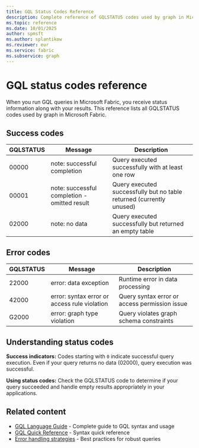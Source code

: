 ```yaml
---
title: GQL Status Codes Reference
description: Complete reference of GQLSTATUS codes used by graph in Microsoft Fabric
ms.topic: reference
ms.date: 10/01/2025
author: spmsft
ms.author: splantikow
ms.reviewer: eur
ms.service: fabric
ms.subservice: graph
---
```


# GQL status codes reference

When you run GQL queries in Microsoft Fabric, you receive status information along with your results. This reference lists all GQLSTATUS codes used by graph in Microsoft Fabric.

## Success codes

| GQLSTATUS | Message                                      | Description                                                          |
|-----------|----------------------------------------------|----------------------------------------------------------------------|
| 00000     | note: successful completion                  | Query executed successfully with at least one row                    |
| 00001     | note: successful completion - omitted result | Query executed successfully but no table returned (currently unused) |
| 02000     | note: no data                                | Query executed successfully but returned an empty table              |

## Error codes

| GQLSTATUS | Message                                      | Description                                   |
|-----------|----------------------------------------------|-----------------------------------------------|
| 22000     | error: data exception                        | Runtime error in data processing              |
| 42000     | error: syntax error or access rule violation | Query syntax error or access permission issue |
| G2000     | error: graph type violation                  | Query violates graph schema constraints       |

## Understanding status codes

**Success indicators:** Codes starting with `0` indicate successful query execution. Even if your query returns no data (02000), query execution was successful.

**Using status codes:** Check the GQLSTATUS code to determine if your query succeeded and handle empty results appropriately in your applications.

## Related content

- [GQL Language Guide](gql-language-guide.md) - Complete guide to GQL syntax and usage
- [GQL Quick Reference](gql-reference-abridged.md) - Syntax quick reference
- [Error handling strategies](gql-language-guide.md#error-handling-strategies) - Best practices for robust queries
